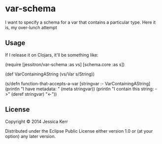 # var-schema

I want to specify a schema for a var that contains a particular type.
Here it is, my over-lunch attempt

## Usage

If I release it on Clojars, it'll be something like:

(require [jessitron/var-schema :as vs]
         [schema.core :as s])

(def VarContainingAString (vs/Var s/String))

(s/defn function-that-accepts-a-var [stringvar :- VarContainingAString]
  (println "I have metadata: " (meta stringvar))
  (println "I contain this string: ->" (deref stringvar) "<-"))

## License

Copyright © 2014 Jessica Kerr

Distributed under the Eclipse Public License either version 1.0 or (at
your option) any later version.
